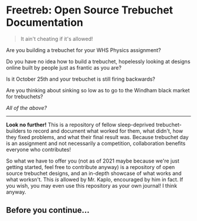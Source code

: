 # Freetreb: Open Source Trebuchet Documentation

> It ain't cheating if it's allowed!

Are you building a trebuchet for your WHS Physics assignment? 

Do you have no idea how to build a trebuchet, hopelessly looking at designs online built by people just as frantic as you are? 

Is it October 25th and your trebuchet is still firing backwards? 

Are you thinking about sinking so low as to go to the Windham black market for trebuchets? 

*All of the above?*

-------------

**Look no further!** This is a repository of fellow sleep-deprived trebuchet-builders to record and document what worked for them, what didn't, how they fixed problems, and what their final result was. Because trebuchet day is an assignment and not necessarily a competition, collaboration benefits everyone who contributes! 

So what we have to offer you (not as of 2021 maybe because we're just getting started, feel free to contribute anyway) is a repository of open source trebuchet designs, and an in-depth showcase of what works and what worksn't. This *is* allowed by Mr. Kaplo, encouraged by him in fact. If you wish, you may even use this repository as your own journal! I think anyway.

## Before you continue...


